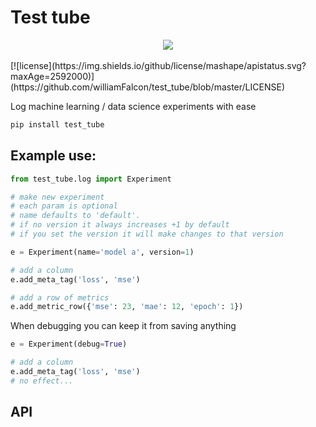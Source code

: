 # Test tube
<div style="text-align: center">
<img src="https://raw.githubusercontent.com/williamfalcon/test_tube/master/imgs/test_tube_logo.png">
</div>
<br>    
[![license](https://img.shields.io/github/license/mashape/apistatus.svg?maxAge=2592000)](https://github.com/williamFalcon/test_tube/blob/master/LICENSE)


Log machine learning / data science experiments with ease

```bash
pip install test_tube
```   


## Example use:

```python
from test_tube.log import Experiment

# make new experiment
# each param is optional
# name defaults to 'default'.
# if no version it always increases +1 by default
# if you set the version it will make changes to that version

e = Experiment(name='model a', version=1)

# add a column
e.add_meta_tag('loss', 'mse')

# add a row of metrics
e.add_metric_row({'mse': 23, 'mae': 12, 'epoch': 1})

```
When debugging you can keep it from saving anything
```python
e = Experiment(debug=True)

# add a column
e.add_meta_tag('loss', 'mse')
# no effect...
```

## API
